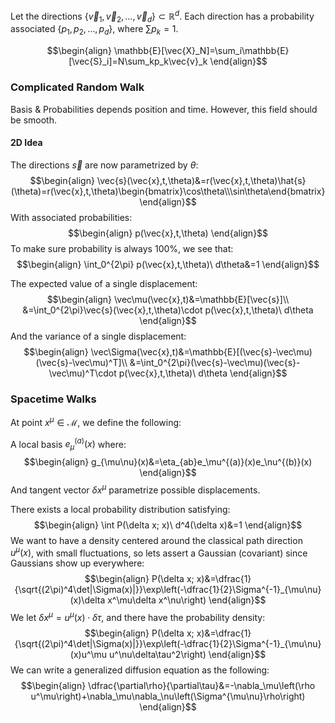 Let the directions $\{\vec{v}_1,\vec{v}_2,\dots,\vec{v}_d\}\subset\mathbb{R}^d$.
Each direction has a probability associated $\{p_1,p_2,\dots,p_d\}$, where $\sum p_k=1$.

$$\begin{align}
\mathbb{E}[\vec{X}_N]=\sum_i\mathbb{E}[\vec{S}_i]=N\sum_kp_k\vec{v}_k
\end{align}$$




### Complicated Random Walk
Basis & Probabilities depends position and time.
However, this field should be smooth.

#### 2D Idea
The directions $\vec{s}$ are now parametrized by $\theta$:
$$\begin{align}
\vec{s}(\vec{x},t,\theta)&=r(\vec{x},t,\theta)\hat{s}(\theta)=r(\vec{x},t,\theta)\begin{bmatrix}\cos\theta\\\sin\theta\end{bmatrix}
\end{align}$$
With associated probabilities:
$$\begin{align}
p(\vec{x},t,\theta)
\end{align}$$
To make sure probability is always 100%, we see that:
$$\begin{align}
\int_0^{2\pi} p(\vec{x},t,\theta)\ d\theta&=1
\end{align}$$

The expected value of a single displacement:
$$\begin{align}
\vec\mu(\vec{x},t)&=\mathbb{E}[\vec{s}]\\
&=\int_0^{2\pi}\vec{s}(\vec{x},t,\theta)\cdot p(\vec{x},t,\theta)\ d\theta
\end{align}$$
And the variance of a single displacement:
$$\begin{align}
\vec\Sigma(\vec{x},t)&=\mathbb{E}[(\vec{s}-\vec\mu)(\vec{s}-\vec\mu)^T]\\
&=\int_0^{2\pi}(\vec{s}-\vec\mu)(\vec{s}-\vec\mu)^T\cdot p(\vec{x},t,\theta)\ d\theta
\end{align}$$



### Spacetime Walks
At point $x^\mu\in\mathcal{M}$, we define the following:

A local basis $e_\mu^{(a)}(x)$ where:
$$\begin{align}
g_{\mu\nu}(x)&=\eta_{ab}e_\mu^{(a)}(x)e_\nu^{(b)}(x)
\end{align}$$
And tangent vector $\delta x^\mu$ parametrize possible displacements.


There exists a local probability distribution satisfying:
$$\begin{align}
\int P(\delta x; x)\ d^4(\delta x)&=1
\end{align}$$
We want to have a density centered around the classical path direction $u^\mu(x)$, with small fluctuations, so lets assert a Gaussian (covariant) since Gaussians show up everywhere:
$$\begin{align}
P(\delta x; x)&=\dfrac{1}{\sqrt{(2\pi)^4\det|\Sigma(x)|}}\exp\left(-\dfrac{1}{2}\Sigma^{-1}_{\mu\nu}(x)\delta x^\mu\delta x^\nu\right)
\end{align}$$
We let $\delta x^\mu=u^\mu(x)\cdot\delta\tau$, and there have the probability density:
$$\begin{align}
P(\delta x; x)&=\dfrac{1}{\sqrt{(2\pi)^4\det|\Sigma(x)|}}\exp\left(-\dfrac{1}{2}\Sigma^{-1}_{\mu\nu}(x)u^\mu u^\nu\delta\tau^2\right)
\end{align}$$
We can write a generalized diffusion equation as the following:
$$\begin{align}
\dfrac{\partial\rho}{\partial\tau}&=-\nabla_\mu\left(\rho u^\mu\right)+\nabla_\mu\nabla_\nu\left(\Sigma^{\mu\nu}\rho\right)
\end{align}$$




